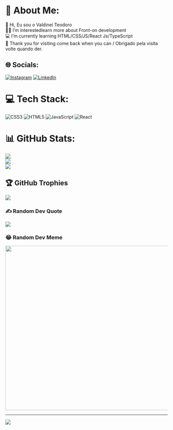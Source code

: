 # 💫 About Me:
👋 Hi, Eu sou o Valdinei Teodoro<br>👨‍💻 I’m interestedlearn more about Front-on development<br>💻 I’m currently learning HTML/CSS/JS/React Js/TypeScript<br>🙏 Thank you for visiting come back when you can / Obrigado pela visita volte quando der.


## 🌐 Socials:
[![Instagram](https://img.shields.io/badge/Instagram-%23E4405F.svg?logo=Instagram&logoColor=white)](https://instagram.com/https://www.instagram.com/v.teodoro_/?next=%2F) [![LinkedIn](https://img.shields.io/badge/LinkedIn-%230077B5.svg?logo=linkedin&logoColor=white)](https://linkedin.com/in/https://www.linkedin.com/in/valdinei-teodoro-547a0b166/) 

# 💻 Tech Stack:
![CSS3](https://img.shields.io/badge/css3-%231572B6.svg?style=for-the-badge&logo=css3&logoColor=white) ![HTML5](https://img.shields.io/badge/html5-%23E34F26.svg?style=for-the-badge&logo=html5&logoColor=white) ![JavaScript](https://img.shields.io/badge/javascript-%23323330.svg?style=for-the-badge&logo=javascript&logoColor=%23F7DF1E) ![React](https://img.shields.io/badge/react-%2320232a.svg?style=for-the-badge&logo=react&logoColor=%2361DAFB)
# 📊 GitHub Stats:
![](https://github-readme-stats.vercel.app/api?username=valdineiteodoro&theme=radical&hide_border=true&include_all_commits=false&count_private=true)<br/>
![](https://github-readme-streak-stats.herokuapp.com/?user=valdineiteodoro&theme=radical&hide_border=true)<br/>
![](https://github-readme-stats.vercel.app/api/top-langs/?username=valdineiteodoro&theme=radical&hide_border=true&include_all_commits=false&count_private=true&layout=compact)

## 🏆 GitHub Trophies
![](https://github-profile-trophy.vercel.app/?username=valdineiteodoro&theme=radical&no-frame=false&no-bg=true&margin-w=4)

### ✍️ Random Dev Quote
![](https://quotes-github-readme.vercel.app/api?type=horizontal&theme=radical)

### 😂 Random Dev Meme
<img src="https://www.memedroid.com/memes/random" width="512px"/>

---
[![](https://visitcount.itsvg.in/api?id=valdineiteodoro&icon=0&color=0)](https://visitcount.itsvg.in)

<!-- Proudly created with GPRM ( https://gprm.itsvg.in ) -->

